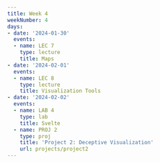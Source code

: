 ```yaml
---
title: Week 4
weekNumber: 4
days:
- date: '2024-01-30'
  events:
  - name: LEC 7
    type: lecture
    title: Maps
- date: '2024-02-01'
  events:
  - name: LEC 8
    type: lecture
    title: Visualization Tools
- date: '2024-02-02'
  events:
  - name: LAB 4
    type: lab
    title: Svelte
  - name: PROJ 2
    type: proj
    title: 'Project 2: Deceptive Visualization'
    url: projects/project2
---
```

